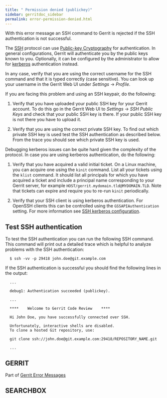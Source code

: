 ```yaml
---
title: " Permission denied (publickey)"
sidebar: gerritdoc_sidebar
permalink: error-permission-denied.html
---
```

With this error message an SSH command to Gerrit is rejected if the SSH
authentication is not successful.

The [SSH](http://en.wikipedia.org/wiki/Secure_Shell) protocol can use
[Public-key
Cryptography](http://en.wikipedia.org/wiki/Public-key_cryptography) for
authentication. In general configurations, Gerrit will authenticate you
by the public keys known to you. Optionally, it can be configured by the
administrator to allow for
[kerberos](config-gerrit.html#sshd.kerberosKeytab) authentication
instead.

In any case, verify that you are using the correct username for the SSH
command and that it is typed correctly (case sensitive). You can look up
your username in the Gerrit Web UI under *Settings* → *Profile*.

If you are facing this problem and using an SSH keypair, do the
following:

1.  Verify that you have uploaded your public SSH key for your Gerrit
    account. To do this go in the Gerrit Web UI to *Settings* → *SSH
    Public Keys* and check that your public SSH key is there. If your
    public SSH key is not there you have to upload it.

2.  Verify that you are using the correct private SSH key. To find out
    which private SSH key is used test the SSH authentication as
    described below. From the trace you should see which private SSH key
    is used.

Debugging kerberos issues can be quite hard given the complexity of the
protocol. In case you are using kerberos authentication, do the
following:

1.  Verify that you have acquired a valid initial ticket. On a Linux
    machine, you can acquire one using the `kinit` command. List all
    your tickets using the `klist` command. It should list all
    principals for which you have acquired a ticket and include a
    principal name corresponding to your Gerrit server, for example
    `HOST/gerrit.mydomain.tld@MYDOMAIN.TLD`. Note that tickets can
    expire and require you to re-run `kinit` periodically.

2.  Verify that your SSH client is using kerberos authentication. For
    OpenSSH clients this can be controlled using the
    `GSSAPIAuthentication` setting. For more information see [SSH
    kerberos configuration](user-upload.html#configure_ssh_kerberos).

## Test SSH authentication

To test the SSH authentication you can run the following SSH command.
This command will print out a detailed trace which is helpful to analyze
problems with the SSH authentication:

``` 
  $ ssh -vv -p 29418 john.doe@git.example.com
```

If the SSH authentication is successful you should find the following
lines in the output:

``` 
  ...

  debug1: Authentication succeeded (publickey).

  ...

  ****    Welcome to Gerrit Code Review    ****

  Hi John Doe, you have successfully connected over SSH.

  Unfortunately, interactive shells are disabled.
  To clone a hosted Git repository, use:

  git clone ssh://john.doe@git.example.com:29418/REPOSITORY_NAME.git

  ...
```

## GERRIT

Part of [Gerrit Error Messages](error-messages.html)

## SEARCHBOX

